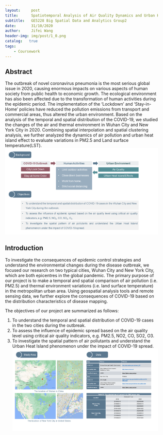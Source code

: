 ```yaml
---
layout:     post
title:      Spatiotemporal Analysis of Air Quality Dynamics and Urban Heat Island effects during the COVID-19
subtitle:   GE5228 Big Spatial Data and Analytics Group2
date:       31/10/2020
author:     Jifei Wang
header-img: img/post/1_0.png
catalog:   true
tags:
    - Coursework
---
```

## Abstract
The outbreak of novel coronavirus pneumonia is the most serious global issue in 2020, causing enormous impacts on various aspects
of human society from public health to economic growth. The ecological environment has also been affected due to the transformation of
human activities during the epidemic period. The implementation of the ‘Lockdown’ and ‘Stay-in-Home’ policies have reduced the pollution
emissions from transport and commercial areas, thus altered the urban environment. Based on the analysis of the temporal and spatial
distribution of the COVID-19, we studied the changes of the air and thermal environment in Wuhan City and New York City in 2020.
Combining spatial interpolation and spatial clustering analysis, we further analyzed the dynamics of air pollution and urban heat island effect to evaluate variations in PM2.5 and Land surface temperature(LST).
![avatar](/img/post/1_1.png)

## Introduction
To investigate the consequences of epidemic control strategies and understand the environmental changes during the disease outbreak, we focused our research on two typical cities, Wuhan City and New York City, which are both epicentres in the global pandemic. The primary purpose of our project is to make a temporal and spatial comparison of air pollution (i.e. PM2.5) and thermal environment variations (i.e. land surface temperature) in the metropolitan urban area. Using geospatial analysis tools and remote sensing data, we further explore the consequences of COVID-19 based on the distribution characteristics of disease mapping.

The objectives of our project are summarized as follows:
1. To understand the temporal and spatial distribution of COVID-19 cases in the two cities during the outbreak.
2. To assess the influence of epidemic spread based on the air quality level using critical air quality indicators, e.g. PM2.5, NO2, CO, SO2, O3.
3. To investigate the spatial pattern of air pollutants and understand the Urban Heat Island phenomenon under the impact of COVID-19 spread.
![avatar](/img/post/1_2.png)
